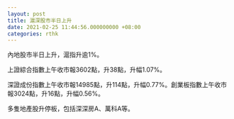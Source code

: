 ```yaml
---
layout: post
title: 滬深股市半日上升
date: 2021-02-25 11:44:56.000000000 +08:00
categories: rthk
---
```


內地股市半日上升，滬指升逾1%。

上證綜合指數上午收市報3602點，升38點，升幅1.07%。

深證成份指數上午收市報14985點，升114點，升幅0.77%。創業板指數上午收市報3024點，升16點，升幅0.56%。

多隻地產股升停板，包括深深房A、萬科A等。
